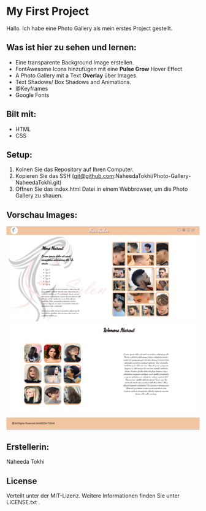 # My First Project
Hallo. Ich habe eine Photo Gallery als mein erstes Project gestellt.
## Was ist hier zu sehen und lernen:
- Eine transparente Background Image erstellen.
- FontAwesome Icons hinzufügen mit eine **Pulse Grow** Hover Effect
- A Photo Gallery mit a Text **Overlay** über Images.
- Text Shadows/ Box Shadows  and Animations.
- @Keyframes
- Google Fonts

## Bilt mit:
- HTML
- CSS
## Setup:
1. Kolnen Sie das Repository auf Ihren Computer.
2. Kopieren Sie das SSH (git@github.com:NaheedaTokhi/Photo-Gallery-NaheedaTokhi.git)
3. Offnen Sie das index.html Datei in einem Webbrowser, um die Photo Gallery zu shauen.

## Vorschau Images:
![Referenz-Image](/images/ref1.png)
![Referenz-Image](/images/ref2.png)

## Erstellerin:
Naheeda Tokhi

## License
Verteilt unter der MIT-Lizenz. Weitere Informationen finden Sie unter LICENSE.txt .
